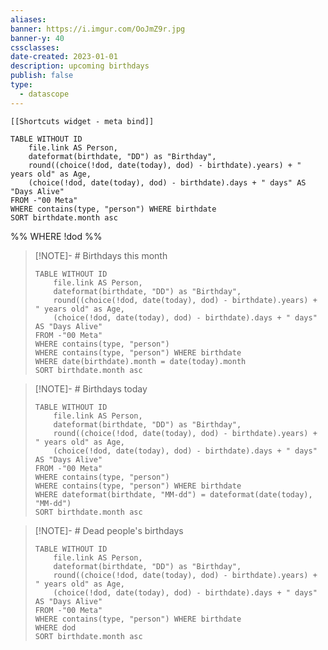 ```yaml
---
aliases: 
banner: https://i.imgur.com/OoJmZ9r.jpg
banner-y: 40
cssclasses: 
date-created: 2023-01-01
description: upcoming birthdays
publish: false
type:
  - datascope
---
```


```meta-bind-embed
[[Shortcuts widget - meta bind]]
```
```dataview
TABLE WITHOUT ID
    file.link AS Person,
    dateformat(birthdate, "DD") as "Birthday",
    round((choice(!dod, date(today), dod) - birthdate).years) + " years old" as Age, 
    (choice(!dod, date(today), dod) - birthdate).days + " days" AS "Days Alive"
FROM -"00 Meta"
WHERE contains(type, "person") WHERE birthdate
SORT birthdate.month asc
```
%% WHERE !dod %%

> [!NOTE]- # Birthdays this month
> ```dataview
> TABLE WITHOUT ID
>     file.link AS Person,
>     dateformat(birthdate, "DD") as "Birthday",
>     round((choice(!dod, date(today), dod) - birthdate).years) + " years old" as Age, 
>     (choice(!dod, date(today), dod) - birthdate).days + " days" AS "Days Alive"
> FROM -"00 Meta"
> WHERE contains(type, "person") 
> WHERE contains(type, "person") WHERE birthdate
> WHERE date(birthdate).month = date(today).month
> SORT birthdate.month asc
> ```
> 

> [!NOTE]- # Birthdays today
> ```dataview
> TABLE WITHOUT ID
>     file.link AS Person,
>     dateformat(birthdate, "DD") as "Birthday",
>     round((choice(!dod, date(today), dod) - birthdate).years) + " years old" as Age, 
>     (choice(!dod, date(today), dod) - birthdate).days + " days" AS "Days Alive"
> FROM -"00 Meta"
> WHERE contains(type, "person") 
> WHERE contains(type, "person") WHERE birthdate
> WHERE dateformat(birthdate, "MM-dd") = dateformat(date(today), "MM-dd")
> SORT birthdate.month asc
> ```
> 

> [!NOTE]- # Dead people's birthdays
> ```dataview
> TABLE WITHOUT ID
>     file.link AS Person,
>     dateformat(birthdate, "DD") as "Birthday",
>     round((choice(!dod, date(today), dod) - birthdate).years) + " years old" as Age, 
>     (choice(!dod, date(today), dod) - birthdate).days + " days" AS "Days Alive"
> FROM -"00 Meta"
> WHERE contains(type, "person") WHERE birthdate
> WHERE dod
> SORT birthdate.month asc
> ```

